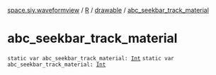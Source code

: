 [space.siy.waveformview](../../index.md) / [R](../index.md) / [drawable](index.md) / [abc_seekbar_track_material](./abc_seekbar_track_material.md)

# abc_seekbar_track_material

`static var abc_seekbar_track_material: `[`Int`](https://kotlinlang.org/api/latest/jvm/stdlib/kotlin/-int/index.html)
`static var abc_seekbar_track_material: `[`Int`](https://kotlinlang.org/api/latest/jvm/stdlib/kotlin/-int/index.html)